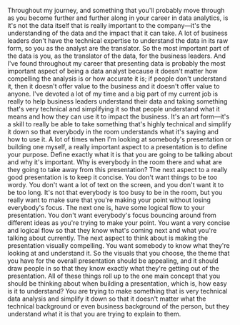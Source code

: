 

Throughout my journey, and something that you'll probably move through as you become further and further along in your career in data analytics, is it's not the data itself that is really important to the company—it's the understanding of the data and the impact that it can take. A lot of business leaders don't have the technical expertise to understand the data in its raw form, so you as the analyst are the translator. So the most important part of the data is you, as the translator of the data, for the business leaders. And I've found throughout my career that presenting data is probably the most important aspect of being a data analyst because it doesn't matter how compelling the analysis is or how accurate it is; if people don't understand it, then it doesn't offer value to the business and it doesn't offer value to anyone. I've devoted a lot of my time and a big part of my current job is really to help business leaders understand their data and taking something that's very technical and simplifying it so that people understand what it means and how they can use it to impact the business. It's an art form—it's a skill to really be able to take something that's highly technical and simplify it down so that everybody in the room understands what it's saying and how to use it. A lot of times when I'm looking at somebody's presentation or building one myself, a really important aspect to a presentation is to define your purpose. Define exactly what it is that you are going to be talking about and why it's important. Why is everybody in the room there and what are they going to take away from this presentation? The next aspect to a really good presentation is to keep it concise. You don't want things to be too wordy. You don't want a lot of text on the screen, and you don't want it to be too long. It's not that everybody is too busy to be in the room, but you really want to make sure that you're making your point without losing everybody's focus. The next one is, have some logical flow to your presentation. You don't want everybody's focus bouncing around from different ideas as you're trying to make your point. You want a very concise and logical flow so that they know what's coming next and what you're talking about currently. The next aspect to think about is making the presentation visually compelling. You want somebody to know what they're looking at and understand it. So the visuals that you choose, the theme that you have for the overall presentation should be appealing, and it should draw people in so that they know exactly what they're getting out of the presentation. All of these things roll up to the one main concept that you should be thinking about when building a presentation, which is, how easy is it to understand? You are trying to make something that is very technical data analysis and simplify it down so that it doesn't matter what the technical background or even business background of the person, but they understand what it is that you are trying to explain to them.